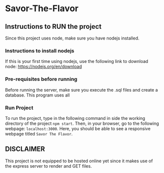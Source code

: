 # Savor-The-Flavor

## Instructions to RUN the project

Since this project uses node, make sure you have nodejs installed.

### Instructions to install nodejs

If this is your first time using nodejs, use the following link to download node:
https://nodejs.org/en/download

### Pre-requisites before running

Before running the server, make sure you execute the .sql files and create a database. This program uses all

### Run Project

To run the project, type in the following command in side the working directory of the project `npm start`.
Then, in your browser, go to the following webpage: `localhost:3000`.
Here, you should be able to see a responsive webpage titled `Savor The Flavor`.

## DISCLAIMER

This project is not equipped to be hosted online yet since it makes use of the express server to render and GET files.
